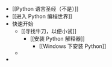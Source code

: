 - [[Python 语言圣经（不是）]]
- [[进入 Python 编程世界]]
- 快速开始
	- [[寻找牛刀，以便小试]]
		- [[安装 Python 解释器]]
			- [[Windows 下安装 Python]]
	-
-